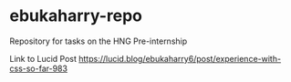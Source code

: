 # ebukaharry-repo
Repository for tasks on the HNG Pre-internship

Link to Lucid Post https://lucid.blog/ebukaharry6/post/experience-with-css-so-far-983
